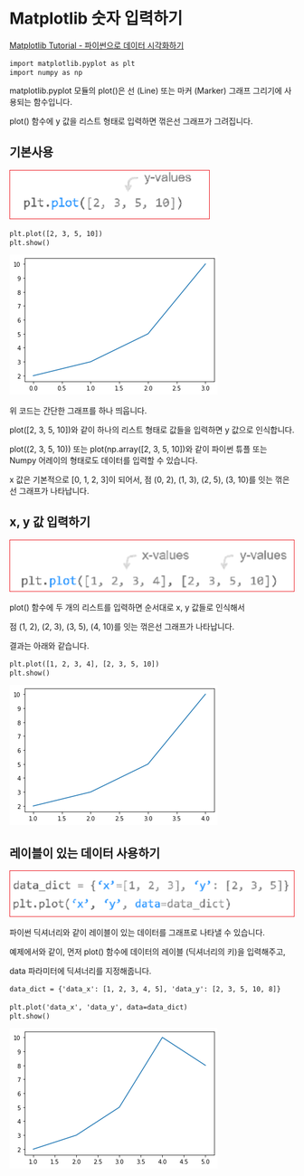 # Matplotlib 숫자 입력하기


[Matplotlib Tutorial - 파이썬으로 데이터 시각화하기](https://wikidocs.net/137791)



```
import matplotlib.pyplot as plt
import numpy as np
```

matplotlib.pyplot 모듈의 plot()은 선 (Line) 또는 마커 (Marker) 그래프 그리기에 사용되는 함수입니다.

plot() 함수에 y 값을 리스트 형태로 입력하면  꺾은선 그래프가 그려집니다.


## 기본사용

![](../../.gitbook/assets/pkg/matplot/matplot-05.png)


```
plt.plot([2, 3, 5, 10])
plt.show()
```

![](../../.gitbook/assets/pkg/matplot/matplot-06.png)

위 코드는 간단한 그래프를 하나 띄웁니다.

plot([2, 3, 5, 10])와 같이 하나의 리스트 형태로 값들을 입력하면 y 값으로 인식합니다.

plot((2, 3, 5, 10)) 또는 plot(np.array([2, 3, 5, 10])와 같이 파이썬 튜플 또는 Numpy 어레이의 형태로도 데이터를 입력할 수 있습니다.

x 값은 기본적으로 [0, 1, 2, 3]이 되어서, 점 (0, 2), (1, 3), (2, 5), (3, 10)를 잇는  꺾은선 그래프가 나타납니다.


## x, y 값 입력하기


![](../../.gitbook/assets/pkg/matplot/matplot-07.png)

plot() 함수에 두 개의 리스트를 입력하면 순서대로 x, y 값들로 인식해서

점 (1, 2), (2, 3), (3, 5), (4, 10)를 잇는 꺾은선 그래프가 나타납니다.

결과는 아래와 같습니다.


```
plt.plot([1, 2, 3, 4], [2, 3, 5, 10])
plt.show()
```


![](../../.gitbook/assets/pkg/matplot/matplot-08.png)


## 레이블이 있는 데이터 사용하기

![](../../.gitbook/assets/pkg/matplot/matplot-09.png)


파이썬 딕셔너리와 같이 레이블이 있는 데이터를 그래프로 나타낼 수 있습니다.

예제에서와 같이, 먼저 plot() 함수에 데이터의 레이블 (딕셔너리의 키)을 입력해주고,

data 파라미터에 딕셔너리를 지정해줍니다.


```
data_dict = {'data_x': [1, 2, 3, 4, 5], 'data_y': [2, 3, 5, 10, 8]}

plt.plot('data_x', 'data_y', data=data_dict)
plt.show()
```

![](../../.gitbook/assets/pkg/matplot/matplot-10.png)

